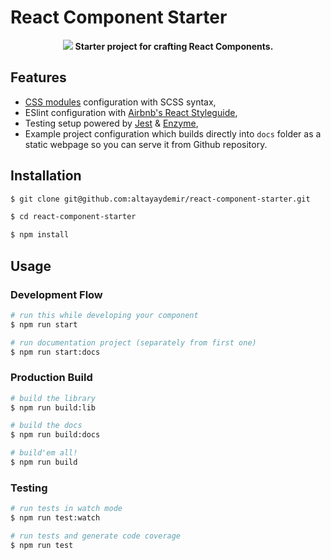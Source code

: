 # React Component Starter

<p align="center">
  <img src="https://s10.postimg.org/wtlotfkmx/Desktop_HD.png" />
  <b>Starter project for crafting React Components.</b>
</p>

## Features

* [CSS modules](https://github.com/css-modules/) configuration with SCSS syntax, 
* ESlint configuration with [Airbnb's React Styleguide](https://github.com/airbnb/javascript/tree/master/react), 
* Testing setup powered by [Jest](https://github.com/facebook/jest) & [Enzyme](https://github.com/airbnb/enzyme/), 
* Example project configuration which builds directly into `docs` folder as a static webpage so you can serve it from Github repository.

## Installation

```bash
$ git clone git@github.com:altayaydemir/react-component-starter.git

$ cd react-component-starter

$ npm install 

```

## Usage

### Development Flow

```bash
# run this while developing your component
$ npm run start

# run documentation project (separately from first one)
$ npm run start:docs
```

### Production Build

```bash
# build the library
$ npm run build:lib

# build the docs
$ npm run build:docs

# build'em all!
$ npm run build
```

### Testing

```bash
# run tests in watch mode
$ npm run test:watch

# run tests and generate code coverage
$ npm run test
```
